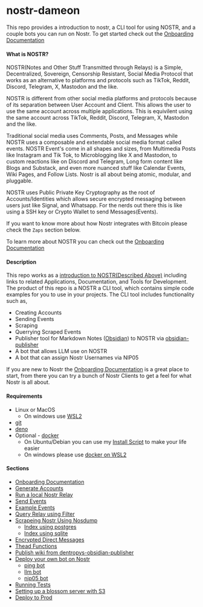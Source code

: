 # nostr-dameon

This repo provides a introduction to nostr, a CLI tool for using NOSTR, and a couple bots you can run on Nostr. To get started check out the [Onboarding Documentation](./docs/README.md)

#### What is NOSTR?

NOSTR(Notes and Other Stuff Transmitted through Relays) is a Simple, Decentralized, Sovereign, Censorship Resistant, Social Media Protocol that works as an alternative to platforms and protocols such as TikTok, Reddit, Discord, Telegram, X, Mastodon and the like.

NOSTR is different from other social media platforms and protocols because of its separation between User Account and Client. This allows the user to use the same account across multiple applications. This is equivilent using the same account across TikTok, Reddit, Discord, Telegram, X, Mastodon and the like.

Traditional social media uses Comments, Posts, and Messages while NOSTR uses a composable and extendable social media format called events. NOSTR Event's come in all shapes and sizes, from Multimedia Posts like Instagram and Tik Tok, to Microblogging like X and Mastodon, to custom reactions like on Discord and Telegram, Long form content like Blogs and Substack, and even more nuanced stuff like Calendar Events, Wiki Pages, and Follow Lists. Nostr is all about being atomic, modular, and pluggable.

NOSTR uses Public Private Key Cryptography as the root of Accounts/Identities which allows secure encrypted messaging between users just like Signal, and Whatsapp. For the nerds out there this is like using a SSH key or Crypto Wallet to send Messages(Events).

If you want to know more about how Nostr integrates with Bitcoin please check the `Zaps` section below.

To learn more about NOSTR you can check out the [Onboarding Documentation](./docs/README.md)

#### Description

This repo works as a [introduction to NOSTR(Described Above)](./docs/README.md) including links to related Applications, Documentation, and Tools for Development. The product of this repo is a NOSTR a CLI tool, which contains simple code examples for you to use in your projects. The CLI tool includes functionality such as,

* Creating Accounts
* Sending Events
* Scraping
* Querrying Scraped Events
* Publisher tool for Markdown Notes ([Obsidian](https://obsidian.md/)) to NOSTR via [obsidian-publisher](https://github.com/dentropy/obsidian-publisher)
* A bot that allows LLM use on NOSTR
* A bot that can assign Nostr Usernames via NIP05

If you are new to Nostr the [Onboarding Documentation](./docs/README.md) is a great place to start, from there you can try a bunch of Nostr Clients to get a feel for what Nostr is all about.

#### Requirements

* Linux or MacOS
  * On windows use [WSL2](https://learn.microsoft.com/en-us/windows/wsl/install)
* [git](https://docs.github.com/en/get-started/getting-started-with-git/set-up-git)
* [deno](https://deno.com/)
* Optional - [docker](https://docs.docker.com/get-started/introduction/get-docker-desktop/)
  * On Ubuntu/Debian you can use my [Install Script](https://mememaps.net/c65dca25-4360-46cb-ac00-5100b9ec3f30/) to make your life easier
  * On windows please use [docker on WSL2](https://docs.docker.com/desktop/features/wsl/)

#### Sections

* [Onboarding Documentation](./docs/README.md)
* [Generate Accounts](./docs/GenerateAccounts.md)
* [Run a local Nostr Relay](./docs/RunNostrRelay.md)
* [Send Events](./docs/SendEvents.md)
* [Example Events](./docs/ExampleEvents.md)
* [Query Relay using Filter](./docs/QueryRelayUsingFiler.md)
* [Scrapeing Nostr Using Nosdump](./docs/nodsump.md)
  * [Index using postgres](./docs/postgres.md)
  * [Index using sqlite](./docs/sqlite.md)
* [Encrypted Direct Messages](./docs/EncryptedDirectMessages.md)
* [Thead Functions](./docs/ThreadFunctions.md)
* [Publish wiki from dentropys-obsidian-publisher](./docs/PublishWiki.md)
* [Deploy your own bot on Nostr](./docs/Bots.md)
  * [ping bot](./docs/bots/ping.md)
  * [llm bot](./docs/bots/LLM.md)
  * [nip05 bot](./docs/bots/nip05.md)
* [Running Tests](./docs/RunningTests.md)
* [Setting up a blossom server with S3](./docs/ConfigureBlossomWithS3.md)
* [Deploy to Prod](./docs/DeployToProd.md)
